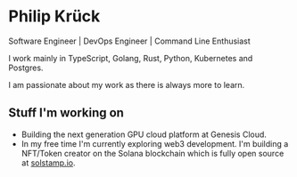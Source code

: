 # Philip Krück

Software Engineer | DevOps Engineer | Command Line Enthusiast

I work mainly in TypeScript, Golang, Rust, Python, Kubernetes and Postgres.

I am passionate about my work as there is always more to learn.

## Stuff I'm working on

- Building the next generation GPU cloud platform at Genesis Cloud.
- In my free time I'm currently exploring web3 development. I'm building a NFT/Token creator on the Solana blockchain which is fully open source at [solstamp.io](https://solstamp.io).
